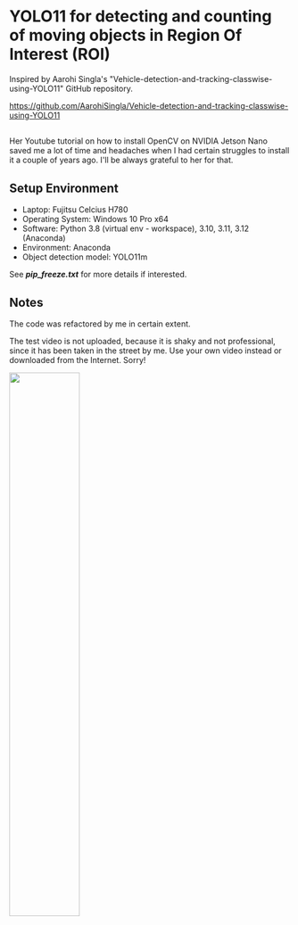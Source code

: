 # YOLO11 for detecting and counting of moving objects in Region Of Interest (ROI)
Inspired by Aarohi Singla's "Vehicle-detection-and-tracking-classwise-using-YOLO11" GitHub repository.

<https://github.com/AarohiSingla/Vehicle-detection-and-tracking-classwise-using-YOLO11>

## 
Her Youtube tutorial on how to install OpenCV on NVIDIA Jetson Nano saved me a lot of time and headaches when I had certain struggles to install it a couple of years ago. I'll be always grateful to her for that.

## Setup Environment
* Laptop: Fujitsu Celcius H780
* Operating System: Windows 10 Pro x64
* Software: Python 3.8 (virtual env - workspace), 3.10, 3.11, 3.12 (Anaconda)
* Environment: Anaconda
* Object detection model: YOLO11m

See **_pip_freeze.txt_** for more details if interested.

## Notes
The code was refactored by me in certain extent.

The test video is not uploaded, because it is shaky and not professional, since it has been taken in the street by me. Use your own video instead or downloaded from the Internet. Sorry!

<img src="https://github.com/user-attachments/assets/af2f5106-7120-4447-a000-0f1921230929" width="50%">

